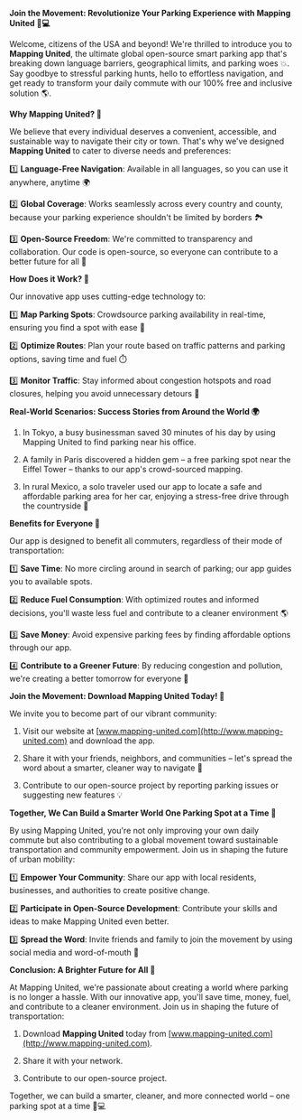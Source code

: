 **Join the Movement: Revolutionize Your Parking Experience with Mapping United 🚗💻**

Welcome, citizens of the USA and beyond! We're thrilled to introduce you to **Mapping United**, the ultimate global open-source smart parking app that's breaking down language barriers, geographical limits, and parking woes 💥. Say goodbye to stressful parking hunts, hello to effortless navigation, and get ready to transform your daily commute with our 100% free and inclusive solution 🌎.

**Why Mapping United? 🤔**

We believe that every individual deserves a convenient, accessible, and sustainable way to navigate their city or town. That's why we've designed **Mapping United** to cater to diverse needs and preferences:

1️⃣ **Language-Free Navigation**: Available in all languages, so you can use it anywhere, anytime 🌍

2️⃣ **Global Coverage**: Works seamlessly across every country and county, because your parking experience shouldn't be limited by borders 🏞️

3️⃣ **Open-Source Freedom**: We're committed to transparency and collaboration. Our code is open-source, so everyone can contribute to a better future for all 🤝

**How Does it Work? 🔧**

Our innovative app uses cutting-edge technology to:

1️⃣ **Map Parking Spots**: Crowdsource parking availability in real-time, ensuring you find a spot with ease 📍

2️⃣ **Optimize Routes**: Plan your route based on traffic patterns and parking options, saving time and fuel ⏱️

3️⃣ **Monitor Traffic**: Stay informed about congestion hotspots and road closures, helping you avoid unnecessary detours 🚨

**Real-World Scenarios: Success Stories from Around the World 🌍**

1. In Tokyo, a busy businessman saved 30 minutes of his day by using Mapping United to find parking near his office.

2. A family in Paris discovered a hidden gem – a free parking spot near the Eiffel Tower – thanks to our app's crowd-sourced mapping.

3. In rural Mexico, a solo traveler used our app to locate a safe and affordable parking area for her car, enjoying a stress-free drive through the countryside 🌄

**Benefits for Everyone 🤝**

Our app is designed to benefit all commuters, regardless of their mode of transportation:

1️⃣ **Save Time**: No more circling around in search of parking; our app guides you to available spots.

2️⃣ **Reduce Fuel Consumption**: With optimized routes and informed decisions, you'll waste less fuel and contribute to a cleaner environment 🌎

3️⃣ **Save Money**: Avoid expensive parking fees by finding affordable options through our app.

4️⃣ **Contribute to a Greener Future**: By reducing congestion and pollution, we're creating a better tomorrow for everyone 🌱

**Join the Movement: Download Mapping United Today! 📲**

We invite you to become part of our vibrant community:

1. Visit our website at [www.mapping-united.com](http://www.mapping-united.com) and download the app.

2. Share it with your friends, neighbors, and communities – let's spread the word about a smarter, cleaner way to navigate 📢

3. Contribute to our open-source project by reporting parking issues or suggesting new features 💡

**Together, We Can Build a Smarter World One Parking Spot at a Time 🌈**

By using Mapping United, you're not only improving your own daily commute but also contributing to a global movement toward sustainable transportation and community empowerment. Join us in shaping the future of urban mobility:

1️⃣ **Empower Your Community**: Share our app with local residents, businesses, and authorities to create positive change.

2️⃣ **Participate in Open-Source Development**: Contribute your skills and ideas to make Mapping United even better.

3️⃣ **Spread the Word**: Invite friends and family to join the movement by using social media and word-of-mouth 📢

**Conclusion: A Brighter Future for All 🌟**

At Mapping United, we're passionate about creating a world where parking is no longer a hassle. With our innovative app, you'll save time, money, fuel, and contribute to a cleaner environment. Join us in shaping the future of transportation:

1. Download **Mapping United** today from [www.mapping-united.com](http://www.mapping-united.com).

2. Share it with your network.

3. Contribute to our open-source project.

Together, we can build a smarter, cleaner, and more connected world – one parking spot at a time 🚗💻